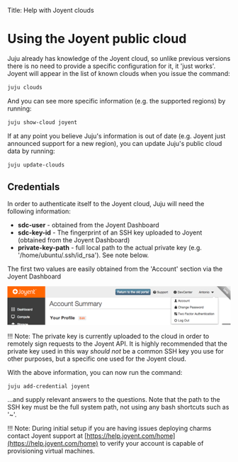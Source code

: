 Title: Help with Joyent clouds

# Using the Joyent public cloud

Juju already has knowledge of the Joyent cloud, so unlike previous versions there
is no need to provide a specific configuration for it, it 'just works'. Joyent
will appear in the list of known clouds when you issue the command:

```bash
juju clouds
```
And you can see more specific information (e.g. the supported regions) by
running:

```bash
juju show-cloud joyent
```

If at any point you believe Juju's information is out of date (e.g. Joyent just
announced support for a new region), you can update Juju's public cloud data by
running:

```bash
juju update-clouds
```

## Credentials

In order to authenticate itself to the Joyent cloud, Juju will need the
following information:

  - **sdc-user** - obtained from the Joyent Dashboard
  - **sdc-key-id** - The fingerprint of an SSH key uploaded to Joyent (obtained
    from the Joyent Dashboard)
  - **private-key-path** - full local path to the actual private key (e.g.
    '/home/ubuntu/.ssh/id_rsa'). See note below.

The first two values are easily obtained from the 'Account' section via the
Joyent Dashboard

![Joyent Account](../media/getting_started-joyent-account-dropdown.png)

!!! Note:
    The private key is currently uploaded to the cloud in order to
    remotely sign requests to the Joyent API. It is highly recommended that the
    private key used in this way _should not_ be a common SSH key you use for other
    purposes, but a specific one used for the Joyent cloud.

With the above information, you can now run the command:

```bash
juju add-credential joyent
```
...and supply relevant answers to the questions. Note that the path to the SSH
key must be the full system path, not using any bash shortcuts such as '~'.


!!! Note:
    During initial setup if you are having issues deploying charms contact
    Joyent support at [https://help.joyent.com/home](https://help.joyent.com/home)
    to verify your account is capable of provisioning virtual machines.